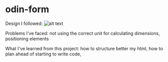 # odin-form

Design I followed:
![alt text](https://cdn.statically.io/gh/TheOdinProject/curriculum/5f37d43908ef92499e95a9b90fc3cc291a95014c/html_css/project-sign-up-form/sign-up-form.png)

Problems I've faced: 
                    not using the correct unit for calculating dimensions,
                    positioning elements

What I've learned from this project:
                    how to structure better my html,
                    how to plan ahead of starting to write code,